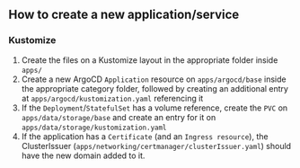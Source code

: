 ## How to create a new application/service

### Kustomize
1. Create the files on a Kustomize layout in the appropriate folder inside `apps/`
2. Create a new ArgoCD `Application` resource on `apps/argocd/base` inside the appropriate category folder, followed by creating an additional entry at `apps/argocd/kustomization.yaml` referencing it
4. If the `Deployment`/`StatefulSet` has a volume reference, create the `PVC` on `apps/data/storage/base` and create an entry for it on `apps/data/storage/kustomization.yaml`
5. If the application has a `Certificate` (and an `Ingress resource`), the ClusterIssuer (`apps/networking/certmanager/clusterIssuer.yaml`) should have the new domain added to it.
